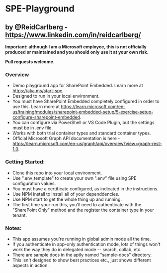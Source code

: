 # SPE-Playground

## by @ReidCarlberg - https://www.linkedin.com/in/reidcarlberg/

**Important: although I am a Microsoft employee, this is not officially produced or maintained and you should only use it at your own risk.**

**Pull requests welcome.**

### Overview

- Demo playground app for SharePoint Embedded.  Learn more at https://aka.ms/start-spe.
- Designed to run in your local environment.
- You must have SharePoint Embedded completely configured in order to use this.  Learn more at https://learn.microsoft.com/en-us/training/modules/sharepoint-embedded-setup/5-exercise-setup-configure-sharepoint-embedded.
- You can configure via PowerShell or VS Code Plugin, but the settings must be in .env file.
- Works with both trial container types and standard container types.
- Official Microsoft Graph API documentation is here - https://learn.microsoft.com/en-us/graph/api/overview?view=graph-rest-1.0. 

### Getting Started: 

- Clone this repo into your local environment.
- Use ".env_template" to create your own ".env" file using SPE configuration values.
- You must have a certificate configured, as indicated in the instructions.
- Use NPM install to install all of your dependdencies.
- Use NPM start to get the whole thing up and running.
- The first time your run this, you'll need to authenticate with the "SharePoint Only" method and the register the container type in your tenant.

### Notes:

- This app assumes you're running in global admin mode all the time.
- If you authenticate in app-only authentication mode, lots of things won't work the way they do in delegated mode -- search, collab, etc.
- There are sample docs in the aptly named "sample-docs" directory.
- This isn't designed to show best practices etc., just shows different aspects in action.


